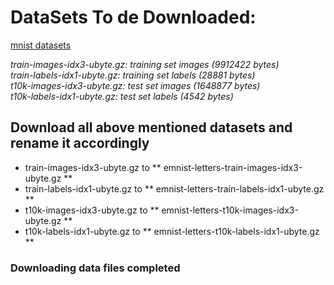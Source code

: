 # DataSets To de Downloaded:      
      
[mnist datasets](http://yann.lecun.com/exdb/mnist/)       
       
*train-images-idx3-ubyte.gz:  training set images (9912422 bytes)*    
*train-labels-idx1-ubyte.gz:  training set labels (28881 bytes)*     
*t10k-images-idx3-ubyte.gz:   test set images (1648877 bytes)*      
*t10k-labels-idx1-ubyte.gz:   test set labels (4542 bytes)*      
         
 ## Download all above mentioned datasets and rename it accordingly     
 - train-images-idx3-ubyte.gz to ** emnist-letters-train-images-idx3-ubyte.gz **      
 - train-labels-idx1-ubyte.gz to ** emnist-letters-train-labels-idx1-ubyte.gz **      
 - t10k-images-idx3-ubyte.gz to ** emnist-letters-t10k-images-idx3-ubyte.gz **      
 - t10k-labels-idx1-ubyte.gz to ** emnist-letters-t10k-labels-idx1-ubyte.gz **      
       
 ### Downloading data files completed
